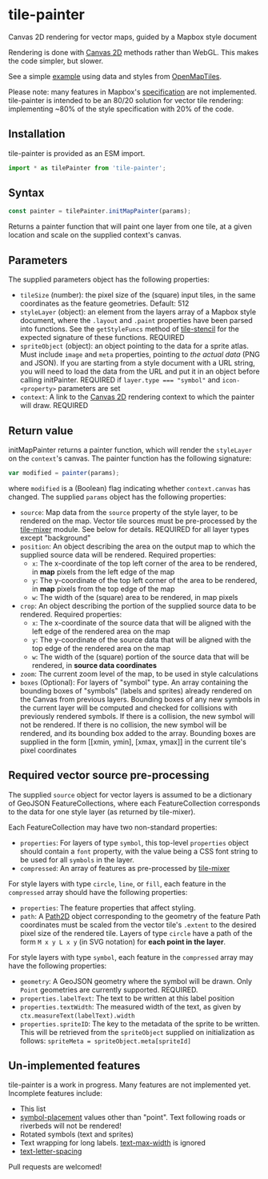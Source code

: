 # tile-painter

Canvas 2D rendering for vector maps, guided by a Mapbox style document

Rendering is done with [Canvas 2D] methods rather than WebGL. This makes the
code simpler, but slower.

See a simple [example] using data and styles from [OpenMapTiles].

Please note: many features in Mapbox's [specification] are not implemented.
tile-painter is intended to be an 80/20 solution for vector tile rendering:
implementing ~80% of the style specification with 20% of the code.

[Canvas 2D]: https://developer.mozilla.org/en-US/docs/Web/API/CanvasRenderingContext2D
[OpenMapTiles]: https://openmaptiles.org/styles/
[example]: https://globeletjs.github.io/tile-painter/examples/map-painter/
[specification]: https://docs.mapbox.com/mapbox-gl-js/style-spec/#layers
[tile-stencil]: https://github.com/GlobeletJS/tile-stencil

## Installation
tile-painter is provided as an ESM import.
```javascript
import * as tilePainter from 'tile-painter';
```

## Syntax
```javascript
const painter = tilePainter.initMapPainter(params);
```

Returns a painter function that will paint one layer from one tile, 
at a given location and scale on the supplied context's canvas.

## Parameters
The supplied parameters object has the following properties:
- `tileSize` (number): the pixel size of the (square) input tiles, in the
  same coordinates as the feature geometries.  Default: 512
- `styleLayer` (object): an element from the layers array of a Mapbox style
  document, where the `.layout` and `.paint` properties have been parsed into
  functions. See the `getStyleFuncs` method of [tile-stencil] for the expected
  signature of these functions.  REQUIRED
- `spriteObject` (object): an object pointing to the data for a sprite atlas.
  Must include `image` and `meta` properties, pointing to *the actual data*
  (PNG and JSON). If you are starting from a style document with a URL string,
  you will need to load the data from the URL and put it in an object before
  calling initPainter. REQUIRED if `layer.type === "symbol"` and
  `icon-<property>` parameters are set
- `context`: A link to the [Canvas 2D] rendering context to which the painter
  will draw.  REQUIRED

## Return value
initMapPainter returns a painter function, which will render the `styleLayer`
on the `context`'s canvas. The painter function has the following signature:
```javascript
var modified = painter(params);
```
where `modified` is a (Boolean) flag indicating whether `context.canvas` has
changed. The supplied `params` object has the following properties:
- `source`: Map data from the `source` property of the style layer, to be
  rendered on the map. Vector tile sources must be pre-processed by the
  [tile-mixer] module. See below for details.
  REQUIRED for all layer types except "background"
- `position`: An object describing the area on the output map to which the
  supplied source data will be rendered. Required properties:
  - `x`: The x-coordinate of the top left corner of the area to be rendered,
    in **map** pixels from the left edge of the map
  - `y`: The y-coordinate of the top left corner of the area to be rendered,
    in **map** pixels from the top edge of the map
  - `w`: The width of the (square) area to be rendered, in map pixels
- `crop`: An object describing the portion of the supplied source data to be
  rendered. Required properties:
  - `x`: The x-coordinate of the source data that will be aligned with the
    left edge of the rendered area on the map
  - `y`: The y-coordinate of the source data that will be aligned with the
    top edge of the rendered area on the map
  - `w`: The width of the (square) portion of the source data that will
    be rendered, in **source data coordinates**
- `zoom`: The current zoom level of the map, to be used in style calculations
- `boxes` (Optional): For layers of "symbol" type. An array containing
  the bounding boxes of "symbols" (labels and sprites) already rendered on
  the Canvas from previous layers. Bounding boxes of any new symbols in
  the current layer will be computed and checked for collisions with previously
  rendered symbols. If there is a collision, the new symbol will not be
  rendered. If there is no collision, the new symbol will be rendered, and
  its bounding box added to the array. Bounding boxes are supplied in the
  form [[xmin, ymin], [xmax, ymax]] in the current tile's pixel coordinates

## Required vector source pre-processing
The supplied `source` object for vector layers is assumed to be a dictionary
of GeoJSON FeatureCollections, where each FeatureCollection corresponds to the
data for one style layer (as returned by tile-mixer).

Each FeatureCollection may have two non-standard properties:
- `properties`: For layers of type `symbol`, this top-level `properties`
  object should contain a `font` property, with the value being a CSS font
  string to be used for all `symbols` in the layer.
- `compressed`: An array of features as pre-processed by [tile-mixer]

For style layers with type `circle`, `line`, or `fill`, each feature in the
`compressed` array should  have the following properties:
  - `properties`: The feature properties that affect styling.
  - `path`: A [Path2D] object corresponding to the geometry of the feature
Path coordinates must be scaled from the vector tile's `.extent` to the 
desired pixel size of the rendered tile. Layers of type `circle` have a path
of the form `M x y L x y` (in SVG notation) for **each point in the layer**.

For style layers with type `symbol`, each feature in the `compressed` array
may have the following properties:
- `geometry`: A GeoJSON geometry where the symbol will be drawn. Only `Point`
  geometries are currently supported. REQUIRED.
- `properties.labelText`: The text to be written at this label position
- `properties.textWidth`: The measured width of the text, as given by
  `ctx.measureText(labelText).width`
- `properties.spriteID`: The key to the metadata of the sprite to be written. 
  This will be retrieved from the `spriteObject` supplied on initialization 
  as follows: `spriteMeta = spriteObject.meta[spriteId]`

[tile-mixer]: https://github.com/GlobeletJS/tile-mixer
[Path2D]: https://developer.mozilla.org/en-US/docs/Web/API/Path2D

## Un-implemented features
tile-painter is a work in progress. Many features are not implemented yet.
Incomplete features include:

- This list
- [symbol-placement] values other than "point". Text following roads or
  riverbeds will not be rendered!
- Rotated symbols (text and sprites)
- Text wrapping for long labels. [text-max-width] is ignored
- [text-letter-spacing]

Pull requests are welcomed!

[symbol-placement]: https://docs.mapbox.com/mapbox-gl-js/style-spec/#layout-symbol-symbol-placement
[text-max-width]: https://docs.mapbox.com/mapbox-gl-js/style-spec/#layout-symbol-text-max-width
[text-letter-spacing]: https://docs.mapbox.com/mapbox-gl-js/style-spec/layers/#layout-symbol-text-letter-spacing
